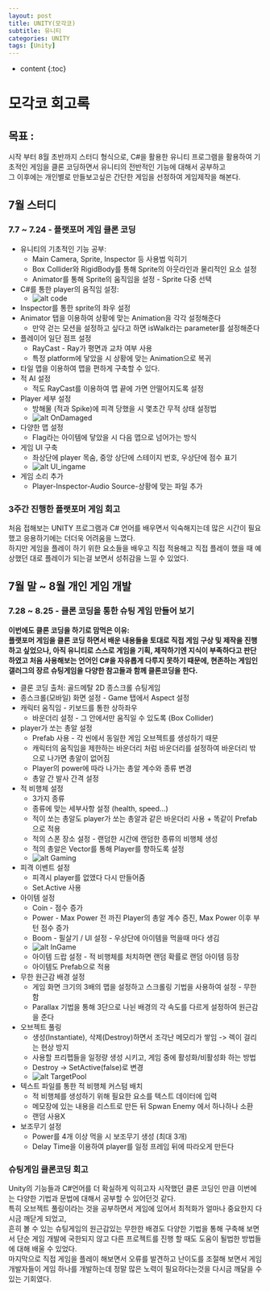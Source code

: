```yaml
---
layout: post
title: UNITY(모각코)
subtitle: 유니티
categories: UNITY
tags: [Unity]
---
```


* content
{:toc}

# 모각코 회고록

## 목표 : 
시작 부터 8월 초반까지 스터디 형식으로, C#을 활용한 유니티 프로그램을 활용하여 기초적인 게임을 클론 코딩하면서 유니티의 전반적인 기능에 대해서 공부하고   
그 이후에는 개인별로 만들보고싶은 간단한 게임을 선정하여 게임제작을 해본다.

## 7월 스터디
### 7.7 ~ 7.24 - 플랫포머 게임 클론 코딩
- 유니티의 기초적인 기능 공부:
    + Main Camera, Sprite, Inspector 등 사용법 익히기
    + Box Collider와 RigidBody를 통해 Sprite의 아웃라인과 물리적인 요소 설정
    + Animator를 통해 Sprite의 움직임을 설정 - Sprite 다중 선택
- C#를 통한 player의 움직임 설정:
    + ![alt code](/assets/images/code.png)
- Inspector를 통한 sprite의 좌우 설정
- Animator 탭을 이용하여 상황에 맞는 Animation을 각각 설정해준다
    + 만약 걷는 모션을 설정하고 싶다고 하면 isWalk라는 parameter를 설정해준다
- 플레이어 일단 점프 설정
    + RayCast - Ray가 평면과 교차 여부 사용
    + 특정 platform에 닿았을 시 상황에 맞는 Animation으로 복귀
- 타일 맵을 이용하여 맵을 편하게 구축할 수 있다.
- 적 AI 설정
    + 적도 RayCast를 이용하여 맵 끝에 가면 안떨어지도록 설정
- Player 세부 설정
    + 방해물 (적과 Spike)에 피격 당했을 시 몇초간 무적 상태 설정법
    + ![alt OnDamaged](/assets/images/OnDamaged.PNG)
- 다양한 맵 설정
    + Flag라는 아이템에 닿았을 시 다음 맵으로 넘어가는 방식
- 게임 UI 구축
    + 좌상단에 player 목숨, 중앙 상단에 스테이지 번호, 우상단에 점수 표기
    + ![alt UI_ingame](/assets/images/UI_game.PNG)
- 게임 소리 추가
    + Player-Inspector-Audio Source-상황에 맞는 파일 추가

### 3주간 진행한 플랫포머 게임 회고
처음 접해보는 UNITY 프로그램과 C# 언어를 배우면서 익숙해지는데 많은 시간이 필요했고 응용하기에는 더더욱 어려움을 느꼈다.  
하지만 게임을 플레이 하기 위한 요소들을 배우고 직접 적용해고 직접 플레이 했을 때 예상했던 대로 플레이가 되는걸 보면서 성취감을 느낄 수 있었다.

## 7월 말 ~ 8월 개인 게임 개발
### 7.28 ~ 8.25 - 클론 코딩을 통한 슈팅 게임 만들어 보기
__이번에도 클론 코딩을 하기로 맘먹은 이유:__  
__플랫포머 게임을 클론 코딩 하면서 배운 내용들을 토대로 직접 게임 구상 및 제작을 진행하고 싶었으나, 아직 유니티로 스스로 게임을 기획, 제작하기엔 지식이 부족하다고 판단하였고 처음 사용해보는 언어인 C#을 자유롭게 다루지 못하기 때문에, 현존하는 게임인 갤러그의 장르 슈팅게임을 다양한 참고들과 함께 클론코딩을 한다.__
- 클론 코딩 출처: 골드메탈 2D 종스크롤 슈팅게임 
- 종스크롤(모바일) 화면 설정 - Game 탭에서 Aspect 설정
- 캐릭터 움직임 - 키보드를 통한 상하좌우
    + 바운더리 설정 - 그 안에서만 움직일 수 있도록 (Box Collider)
- player가 쏘는 총알 설정
    + Prefab 사용 - 각 씬에서 동일한 게임 오브젝트를 생성하기 때문
    + 캐릭터의 움직임을 제한하는 바운더리 처럼 바운더리를 설정하여 바운더리 밖으로 나가면 총알이 없어짐
    + Player의 power에 따라 나가는 총알 계수와 종류 변경
    + 총알 간 발사 간격 설정
- 적 비행체 설정
    + 3가지 종류
    + 종류에 맞는 세부사항 설정 (health, speed...)
    + 적이 쏘는 총알도 player가 쏘는 총알과 같은 바운더리 사용 + 똑같이 Prefab으로 적용
    + 적의 스폰 장소 설정 - 랜덤한 시간에 랜덤한 종류의 비행체 생성
    + 적의 총알은 Vector를 통해 Player를 향하도록 설정
    + ![alt Gaming](style/image/Gaming.png)
- 피격 이벤트 설정
    + 피격시 player를 없앴다 다시 만들어줌
    + Set.Active 사용
- 아이템 설정
    + Coin - 점수 증가
    + Power - Max Power 전 까진 Player의 총알 계수 증진, Max Power 이후 부턴 점수 증가
    + Boom - 필살기 / UI 설정 - 우상단에 아이템을 먹을때 마다 생김
    + ![alt InGame](style/image/InGame.PNG)
    + 아이템 드랍 설정 - 적 비행체를 처치하면 랜덤 확률로 랜덤 아이템 등장
    + 아이템도 Prefab으로 적용
- 무한 원근감 배경 설정
    + 게임 화면 크기의 3배의 맵을 설정하고 스크롤링 기법을 사용하여 설정 - 무한함
    + Parallax 기법을 통해 3단으로 나뉜 배경의 각 속도를 다르게 설정하여 원근감을 준다
- 오브젝트 풀링
    + 생성(Instantiate), 삭제(Destroy)하면서 조각난 메모리가 쌓임 -> 렉이 걸리는 현상 방지
    + 사용할 프리펩들을 일정량 생성 시키고, 게임 중에 활성화/비활성화 하는 방법
    + Destroy -> SetActive(false)로 변경
    + ![alt TargetPool](/assets/images/TargetPool.PNG)
- 텍스트 파일를 통한 적 비행체 커스텀 배치
    + 적 비행체를 생성하기 위해 필요한 요소를 텍스트 데이터에 입력
    + 메모장에 있는 내용을 리스트로 만든 뒤 Spwan Enemy 에서 하나하나 소환
    + 랜덤 사용X
- 보조무기 설정
    + Power를 4개 이상 먹을 시 보조무기 생성 (최대 3개)
    + Delay Time을 이용하여 player를 일정 프레임 뒤에 따라오게 만든다

### 슈팅게임 클론코딩 회고
Unity의 기능들과 C#언어를 더 확실하게 익히고자 시작했던 클론 코딩인 만큼 이번에는 다양한 기법과 문법에 대해서 공부할 수 있어던것 같다.   
특히 오브젝트 풀링이라는 것을 공부하면서 게임에 있어서 최적화가 얼마나 중요한지 다시금 깨닫게 되었고,   
흔히 볼 수 있는 슈팅게임의 원근감있는 무한한 배경도 다양한 기법을 통해 구축해 보면서 단순 게임 개발에 국한되지 않고 
다른 프로젝트를 진행 할 때도 도움이 될법한 방법들에 대해 배울 수 있었다.   
마지막으로 직접 게임을 플레이 해보면서 오류를 발견하고 난이도를 조절해 보면서 게임 개발자들이 게임 하나를 개발하는데 정말 많은 노력이 필요하다는것을 다시금 깨달을 수 있는 기회였다. 
